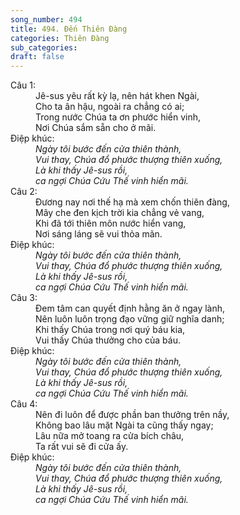 ```yaml
---
song_number: 494
title: 494. Đến Thiên Đàng
categories: Thiên Đàng
sub_categories: 
draft: false
---
```

<dl><dt>Câu 1:</dt><dd data-verse="1">Jê-sus yêu rất kỳ lạ, nên hát khen Ngài, <br/>Cho ta ân hậu, ngoài ra chẳng có ai; <br/>Trong nước Chúa ta ơn phước hiển vinh, <br/>Nơi Chúa sắm sẵn cho ở mãi. </dd><dt>Điệp khúc:</dt><dd data-chorus="1"><em>Ngày tôi bước đến cửa thiên thành, <br/>Vui thay, Chúa đổ phước thượng thiên xuống, <br/>Là khi thấy Jê-sus rồi, <br/>ca ngợi Chúa Cứu Thế vinh hiển mãi. </em></dd><dt>Câu 2:</dt><dd data-verse="2">Đương nay nơi thế hạ mà xem chốn thiên đàng, <br/>Mây che đen kịch trời kia chẳng vẻ vang, <br/>Khi đã tới thiên môn nước hiển vang, <br/>Nơi sáng láng sẽ vui thỏa mãn. </dd><dt>Điệp khúc:</dt><dd data-chorus="1"><em>Ngày tôi bước đến cửa thiên thành, <br/>Vui thay, Chúa đổ phước thượng thiên xuống, <br/>Là khi thấy Jê-sus rồi, <br/>ca ngợi Chúa Cứu Thế vinh hiển mãi. </em></dd><dt>Câu 3:</dt><dd data-verse="3">Đem tâm can quyết định hằng ăn ở ngay lành, <br/>Nên luôn luôn trọng đạo vững giữ nghĩa danh; <br/>Khi thấy Chúa trong nơi quý báu kia, <br/>Vui thấy Chúa thưởng cho của báu. </dd><dt>Điệp khúc:</dt><dd data-chorus="1"><em>Ngày tôi bước đến cửa thiên thành, <br/>Vui thay, Chúa đổ phước thượng thiên xuống, <br/>Là khi thấy Jê-sus rồi, <br/>ca ngợi Chúa Cứu Thế vinh hiển mãi. </em></dd><dt>Câu 4:</dt><dd data-verse="4">Nên đi luôn để được phần ban thưởng trên nầy, <br/>Không bao lâu mặt Ngài ta cũng thấy ngay; <br/>Lâu nữa mở toang ra cửa bích châu, <br/>Ta rất vui sẽ đi cửa ấy. </dd><dt>Điệp khúc:</dt><dd data-chorus="1"><em>Ngày tôi bước đến cửa thiên thành, <br/>Vui thay, Chúa đổ phước thượng thiên xuống, <br/>Là khi thấy Jê-sus rồi, <br/>ca ngợi Chúa Cứu Thế vinh hiển mãi. </em></dd></dl>